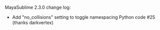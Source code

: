 MayaSublime 2.3.0 change log:

- Add "no_collisions" setting to toggle namespacing Python code #25 (thanks darkvertex) 
